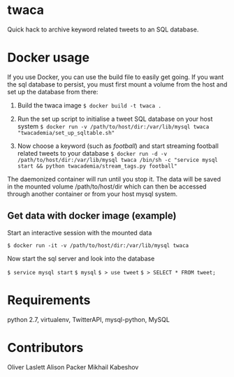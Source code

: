 # twaca
Quick hack to archive keyword related tweets to an SQL database.

# Docker usage
If you use Docker, you can use the build file to easily get going. If you want
the sql database to persist, you must first mount a volume from the host and
set up the database from there:

1. Build the twaca image `$ docker build -t twaca .`

2. Run the set up script to initialise a tweet SQL database on your host
system `$ docker run -v /path/to/host/dir:/var/lib/mysql twaca
"twacademia/set_up_sqltable.sh"`

3. Now choose a keyword (such as *football*) and start streaming football
related tweets to your database `$ docker run -d -v
/path/to/host/dir:/var/lib/mysql twaca /bin/sh -c "service mysql start &&
python twacademia/stream_tags.py football"`

The daemonized container will run until you stop it. The data will be saved in
the mounted volume /path/to/host/dir which can then be accessed through
another container or from your host mysql system.

## Get data with docker image (example)
Start an interactive session with the mounted data

`$ docker run -it -v /path/to/host/dir:/var/lib/mysql twaca`

Now start the sql server and look into the database

`$ service mysql start`
`$ mysql`
`$ > use tweet`
`$ > SELECT * FROM tweet;`

# Requirements
python 2.7,
virtualenv,
TwitterAPI,
mysql-python,
MySQL

# Contributors
Oliver Laslett
Alison Packer
Mikhail Kabeshov
